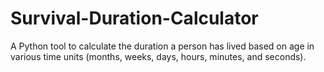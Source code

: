 # Survival-Duration-Calculator
A Python tool to calculate the duration a person has lived based on age in various time units (months, weeks, days, hours, minutes, and seconds).
